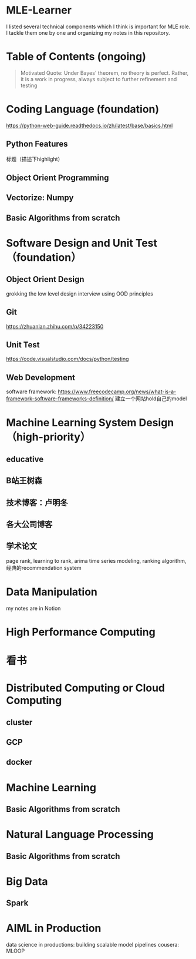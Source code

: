 # MLE-Learner
I listed several technical components which I think is important for MLE role. I tackle them one by one and organizing my notes in this repository.

# Table of Contents (ongoing)

> Motivated Quote: Under Bayes' theorem, no theory is perfect. Rather, it is a work in progress, always subject to further refinement and testing

# Coding Language (foundation)
https://python-web-guide.readthedocs.io/zh/latest/base/basics.html
## Python Features
标题（描述下highlight）
## Object Orient Programming
## Vectorize: Numpy
## Basic Algorithms from scratch

# Software Design and Unit Test （foundation）
## Object Orient Design
grokking the low level design interview using OOD principles
## Git
https://zhuanlan.zhihu.com/p/34223150
## Unit Test
https://code.visualstudio.com/docs/python/testing
## Web Development
software framework: https://www.freecodecamp.org/news/what-is-a-framework-software-frameworks-definition/
建立一个网站hold自己的model

# Machine Learning System Design （high-priority）
## educative
## B站王树森
## 技术博客：卢明冬
## 各大公司博客
## 学术论文
page rank, learning to rank, arima time series modeling, ranking algorithm, 经典的recommendation system

# Data Manipulation
my notes are in Notion

# High Performance Computing 
# 看书

# Distributed Computing or Cloud Computing
## cluster
## GCP
## docker

# Machine Learning
## Basic Algorithms from scratch

# Natural Language Processing
## Basic Algorithms from scratch

# Big Data
## Spark

# AIML in Production
data science in productions: building scalable model pipelines
cousera: MLOOP

